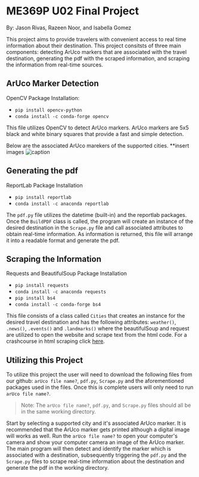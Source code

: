 # ME369P U02 Final Project
By: Jason Rivas, Razeen Noor, and Isabella Gomez

This project aims to provide travelers with convenient access to real time information about their destination. This project consitsts of three main components: detecting ArUco markers that are associated with the travel destination, generating the pdf with the scraped information, and scraping the information from real-time sources. 

## ArUco Marker Detection 
OpenCV Package Installation:
* `pip install opencv-python`
* `conda install -c conda-forge opencv`
  
This file utilizes OpenCV to detect ArUco markers. ArUco markers are 5x5 black and white binary squares that provide a fast and simple detection. 

Below are the associated ArUco marekers of the supported cities.
**insert images
![caption]()


## Generating the pdf
ReportLab Package Installation
* `pip install reportlab`
* `conda install -c anaconda reportlab`

The `pdf.py` file utilizes the datetime (built-in) and the reportlab packages. Once the `BuildPDF` class is called, the program will create an instance of the desired destination in the `Scrape.py` file and call associated attributes to obtain real-time information. As information is returned, this file will arrange it into a readable format and generate the pdf.

## Scraping the Information
Requests and BeautifulSoup Package Installation
* `pip install requests`
* `conda install -c anaconda requests`
* `pip install bs4`
* `conda install -c conda-forge bs4`

This file consists of a class called `Cities` that creates an instance for the desired travel destination and has the following attributes: `weather()`, `.news()`, `.events()` and `.landmarks()` where the beautifulSoup and request are utilized to open the website and scrape text from the html code. For a crashcourse in html scraping click [here](*link).

## Utilizing this Project
To utilize this project the user will need to download the following files from our github: `arUco file name?`, `pdf.py`, `Scrape.py` and the aforementioned packages used in the files. Once this is complete users will only need to run `arUco file name?`.

> Note:  The `arUco file name?`, `pdf.py`, and `Scrape.py` files should all be in the same working directory. 

Start by selecting a supported city and it's associated ArUco marker. It is recommended that the ArUco marker gets printed although a digital image will works as well. Run the `arUco file name?` to open your computer's camera and show your computer camera an image of the ArUco marker. The main program will then detect and identify the marker which is associated with a destination, subsequently triggering the `pdf.py` and the `Scrape.py` files to scrape real-time information about the destination and generate the pdf in the working directory. 


  
